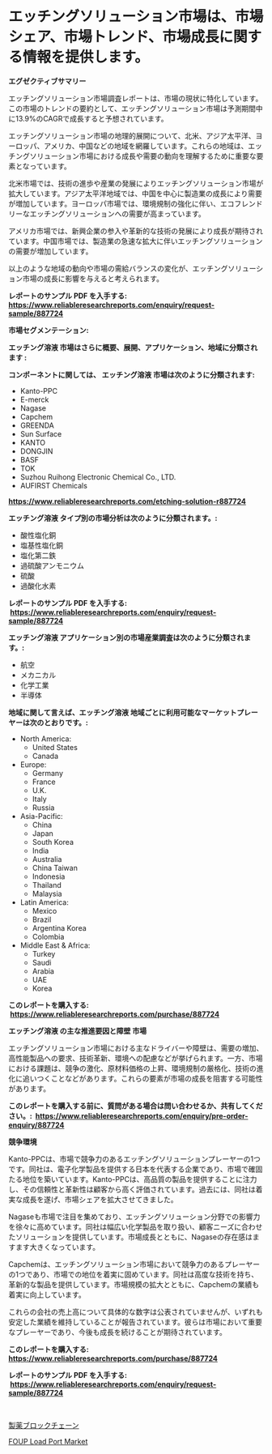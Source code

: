 <p><h1>エッチングソリューション市場は、市場シェア、市場トレンド、市場成長に関する情報を提供します。</h1></p><p><strong>エグゼクティブサマリー</strong></p>
<p><p>エッチングソリューション市場調査レポートは、市場の現状に特化しています。この市場のトレンドの要約として、エッチングソリューション市場は予測期間中に13.9%のCAGRで成長すると予想されています。</p><p>エッチングソリューション市場の地理的展開について、北米、アジア太平洋、ヨーロッパ、アメリカ、中国などの地域を網羅しています。これらの地域は、エッチングソリューション市場における成長や需要の動向を理解するために重要な要素となっています。</p><p>北米市場では、技術の進歩や産業の発展によりエッチングソリューション市場が拡大しています。アジア太平洋地域では、中国を中心に製造業の成長により需要が増加しています。ヨーロッパ市場では、環境規制の強化に伴い、エコフレンドリーなエッチングソリューションへの需要が高まっています。</p><p>アメリカ市場では、新興企業の参入や革新的な技術の発展により成長が期待されています。中国市場では、製造業の急速な拡大に伴いエッチングソリューションの需要が増加しています。</p><p>以上のような地域の動向や市場の需給バランスの変化が、エッチングソリューション市場の成長に影響を与えると考えられます。</p></p>
<p><strong>レポートのサンプル PDF を入手する: <a href="https://www.reliableresearchreports.com/enquiry/request-sample/887724">https://www.reliableresearchreports.com/enquiry/request-sample/887724</a></strong></p>
<p><strong>市場セグメンテーション:</strong></p>
<p><strong> エッチング溶液 市場はさらに概要、展開、アプリケーション、地域に分類されます :</strong></p>
<p><strong>コンポーネントに関しては、 エッチング溶液 市場は次のように分類されます: &nbsp;</strong></p>
<p><ul><li>Kanto-PPC</li><li>E-merck</li><li>Nagase</li><li>Capchem</li><li>GREENDA</li><li>Sun Surface</li><li>KANTO</li><li>DONGJIN</li><li>BASF</li><li>TOK</li><li>Suzhou Ruihong Electronic Chemical Co., LTD.</li><li>AUFIRST Chemicals</li></ul></p>
<p><strong><a href="https://www.reliableresearchreports.com/etching-solution-r887724">https://www.reliableresearchreports.com/etching-solution-r887724</a></strong></p>
<p><strong> エッチング溶液 タイプ別の市場分析は次のように分類されます。:</strong></p>
<p><ul><li>酸性塩化銅</li><li>塩基性塩化銅</li><li>塩化第二鉄</li><li>過硫酸アンモニウム</li><li>硫酸</li><li>過酸化水素</li></ul></p>
<p><strong>レポートのサンプル PDF を入手する: &nbsp;<a href="https://www.reliableresearchreports.com/enquiry/request-sample/887724">https://www.reliableresearchreports.com/enquiry/request-sample/887724</a></strong></p>
<p><strong> エッチング溶液 アプリケーション別の市場産業調査は次のように分類されます。:</strong></p>
<p><ul><li>航空</li><li>メカニカル</li><li>化学工業</li><li>半導体</li></ul></p>
<p><strong>地域に関して言えば、エッチング溶液 地域ごとに利用可能なマーケットプレーヤーは次のとおりです。:</strong></p>
<p><ul>
    <li>
        North America:
        <ul>
            <li>United States</li>
            <li>Canada</li>
        </ul>
    </li>
    <li>
        Europe:
        <ul>
            <li>Germany</li>
            <li>France</li>
            <li>U.K.</li>
            <li>Italy</li>
            <li>Russia</li>
        </ul>
    </li>
    <li>
        Asia-Pacific:
        <ul>
            <li>China</li>
            <li>Japan</li>
            <li>South Korea</li>
            <li>India</li>
            <li>Australia</li>
            <li>China Taiwan</li>
            <li>Indonesia</li>
            <li>Thailand</li>
            <li>Malaysia</li>
        </ul>
    </li>
    <li>
        Latin America:
        <ul>
            <li>Mexico</li>
            <li>Brazil</li>
            <li>Argentina Korea</li>
            <li>Colombia</li>
        </ul>
    </li>
    <li>
        Middle East & Africa:
        <ul>
            <li>Turkey</li>
            <li>Saudi</li>
            <li>Arabia</li>
            <li>UAE</li>
            <li>Korea</li>
        </ul>
    </li>
    </ul></p>
<p><strong>このレポートを購入する: &nbsp;<a href="https://www.reliableresearchreports.com/purchase/887724">https://www.reliableresearchreports.com/purchase/887724</a></strong></p>
<p><strong>エッチング溶液 の主な推進要因と障壁 市場</strong></p>
<p><p>エッチングソリューション市場における主なドライバーや障壁は、需要の増加、高性能製品への要求、技術革新、環境への配慮などが挙げられます。一方、市場における課題は、競争の激化、原材料価格の上昇、環境規制の厳格化、技術の進化に追いつくことなどがあります。これらの要素が市場の成長を阻害する可能性があります。</p></p>
<p><strong>このレポートを購入する前に、質問がある場合は問い合わせるか、共有してください。:&nbsp; <a href="https://www.reliableresearchreports.com/enquiry/pre-order-enquiry/887724">https://www.reliableresearchreports.com/enquiry/pre-order-enquiry/887724</a></strong></p>
<p><strong>競争環境</strong></p>
<p><p>Kanto-PPCは、市場で競争力のあるエッチングソリューションプレーヤーの1つです。同社は、電子化学製品を提供する日本を代表する企業であり、市場で確固たる地位を築いています。Kanto-PPCは、高品質の製品を提供することに注力し、その信頼性と革新性は顧客から高く評価されています。過去には、同社は着実な成長を遂げ、市場シェアを拡大させてきました。</p><p>Nagaseも市場で注目を集めており、エッチングソリューション分野での影響力を徐々に高めています。同社は幅広い化学製品を取り扱い、顧客ニーズに合わせたソリューションを提供しています。市場成長とともに、Nagaseの存在感はますます大きくなっています。</p><p>Capchemは、エッチングソリューション市場において競争力のあるプレーヤーの1つであり、市場での地位を着実に固めています。同社は高度な技術を持ち、革新的な製品を提供しています。市場規模の拡大とともに、Capchemの業績も着実に向上しています。</p><p>これらの会社の売上高について具体的な数字は公表されていませんが、いずれも安定した業績を維持していることが報告されています。彼らは市場において重要なプレーヤーであり、今後も成長を続けることが期待されています。</p></p>
<p><strong>このレポートを購入する: &nbsp; <a href="https://www.reliableresearchreports.com/purchase/887724">https://www.reliableresearchreports.com/purchase/887724</a></strong></p>
<p><strong>レポートのサンプル PDF を入手する: &nbsp;<a href="https://www.reliableresearchreports.com/enquiry/request-sample/887724">https://www.reliableresearchreports.com/enquiry/request-sample/887724</a></strong><strong></strong></p>
<p>&nbsp;</p>
<p><p><a href="https://github.com/mohamedbakry57/Market-Research-Report-List-3/blob/main/858727423797.md">製薬ブロックチェーン</a></p><p><a href="https://shimmer-gardenia-37a.notion.site/FOUP-Load-Port-Market-Report-Reveals-the-Latest-Trends-And-Growth-Opportunities-of-this-Market-194fe09a116d4e2d92caa3337bf720cc">FOUP Load Port Market</a></p></p>